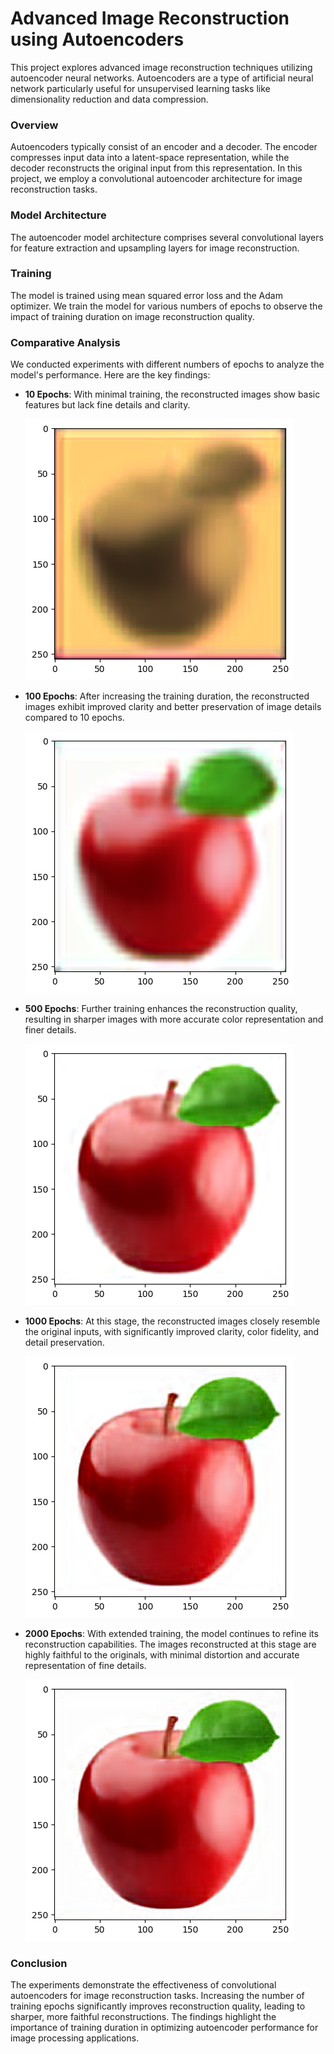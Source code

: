 # Advanced Image Reconstruction using Autoencoders

This project explores advanced image reconstruction techniques utilizing autoencoder neural networks. Autoencoders are a type of artificial neural network particularly useful for unsupervised learning tasks like dimensionality reduction and data compression.

### Overview

Autoencoders typically consist of an encoder and a decoder. The encoder compresses input data into a latent-space representation, while the decoder reconstructs the original input from this representation. In this project, we employ a convolutional autoencoder architecture for image reconstruction tasks.

### Model Architecture

The autoencoder model architecture comprises several convolutional layers for feature extraction and upsampling layers for image reconstruction.

### Training

The model is trained using mean squared error loss and the Adam optimizer. We train the model for various numbers of epochs to observe the impact of training duration on image reconstruction quality.

### Comparative Analysis

We conducted experiments with different numbers of epochs to analyze the model's performance. Here are the key findings:

- **10 Epochs**: With minimal training, the reconstructed images show basic features but lack fine details and clarity.
  
  ![apple](10epoch.jpg)

- **100 Epochs**: After increasing the training duration, the reconstructed images exhibit improved clarity and better preservation of image details compared to 10 epochs.
  
  ![apple](100epoch.jpg)

- **500 Epochs**: Further training enhances the reconstruction quality, resulting in sharper images with more accurate color representation and finer details.
  
  ![apple](500epoch.jpg)
  
- **1000 Epochs**: At this stage, the reconstructed images closely resemble the original inputs, with significantly improved clarity, color fidelity, and detail preservation.
  
  ![apple](1000epoch.jpg)
  
- **2000 Epochs**: With extended training, the model continues to refine its reconstruction capabilities. The images reconstructed at this stage are highly faithful to the originals, with minimal distortion and accurate representation of fine details.
  
  ![apple](2000epoch.jpg)
  
### Conclusion

The experiments demonstrate the effectiveness of convolutional autoencoders for image reconstruction tasks. Increasing the number of training epochs significantly improves reconstruction quality, leading to sharper, more faithful reconstructions. The findings highlight the importance of training duration in optimizing autoencoder performance for image processing applications.
